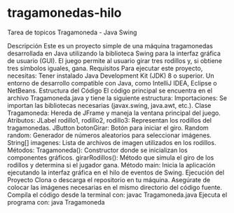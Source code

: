 # tragamonedas-hilo
Tarea de topicos
Tragamoneda - Java Swing

Descripción
Este es un proyecto simple de una máquina tragamonedas desarrollada en Java utilizando la biblioteca Swing para la interfaz gráfica de usuario (GUI). El juego permite al usuario girar tres rodillos y, si obtiene tres símbolos iguales, gana.
Requisitos
Para ejecutar este proyecto, necesitas:
Tener instalado Java Development Kit (JDK) 8 o superior.
Un entorno de desarrollo compatible con Java, como IntelliJ IDEA, Eclipse o NetBeans.
Estructura del Código
El código principal se encuentra en el archivo Tragamoneda.java y tiene la siguiente estructura:
Importaciones: Se importan las bibliotecas necesarias (javax.swing, java.awt, etc.).
Clase Tragamoneda: Hereda de JFrame y maneja la ventana principal del juego.
Atributos:
JLabel rodillo1, rodillo2, rodillo3: Representan los rodillos del tragamonedas.
JButton botonGirar: Botón para iniciar el giro.
Random random: Generador de números aleatorios para seleccionar imágenes.
String[] imagenes: Lista de archivos de imagen utilizados en los rodillos.
Métodos:
Tragamoneda(): Constructor donde se inicializan los componentes gráficos.
girarRodillos(): Método que simula el giro de los rodillos y determina si el jugador gana.
Método main: Inicia la aplicación ejecutando la interfaz gráfica en el hilo de eventos de Swing.
Ejecución del Proyecto
Clona o descarga el repositorio en tu máquina.
Asegúrate de colocar las imágenes necesarias en el mismo directorio del código fuente.
Compila el código desde la terminal con:
javac Tragamoneda.java
Ejecuta el programa con:
java Tragamoneda
